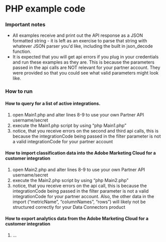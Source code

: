 # PHP example code

### Important notes
* All examples receive and print out the API response as a JSON formatted string - it is left as an exercise to parse that string with whatever JSON parser you'd like, including the built in json_decode function.
* It is expected that you will get api errors if you plug in your credentials and run these examples as they are. This is because the parameters passed in the api calls are NOT relevant for your partner account. They were provided so that you could see what valid parameters might look like.

### How to run

#### How to query for a list of active integrations.

1. open Main1.php and alter lines 8-9 to use your own Partner API username/secret
2. execute the Main1.php script by using “php Main1.php”
3. notice, that you receive errors on the second and third api calls, this is because the integrationCode being passed in the filter parameter is not a valid integrationCode for your partner account

#### How to import classification data into the Adobe Marketing Cloud for a customer integration

1. open Main2.php and alter lines 8-9 to use your own Partner API username/secret
2. execute the Main2.php script by using “php Main2.php”
3. notice, that you receive errors on the api call, this is because the integrationCode being passed in the filter parameter is not a valid integrationCode for your partner account. Also, the other data in the import (“metricName”, “columnNames”, “rows”) will likely not be structured correctly for your Data Connectors product

#### How to export analytics data from the Adobe Marketing Cloud for a customer integration

1. ...


